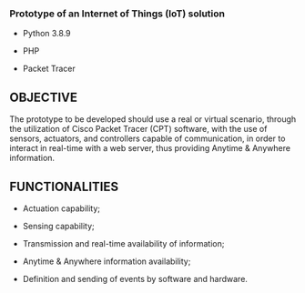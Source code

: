 ### Prototype of an Internet of Things (IoT) solution

  - Python 3.8.9

  - PHP

  - Packet Tracer

## OBJECTIVE

The prototype to be developed should use a real or virtual scenario, through the utilization of Cisco Packet Tracer (CPT) software, with the use of sensors, actuators, and controllers capable of communication, in order to interact in real-time with a web server, thus providing Anytime & Anywhere information.

## FUNCTIONALITIES

  - Actuation capability;
  
  - Sensing capability;

  - Transmission and real-time availability of information;

  - Anytime & Anywhere information availability;

  - Definition and sending of events by software and hardware.









